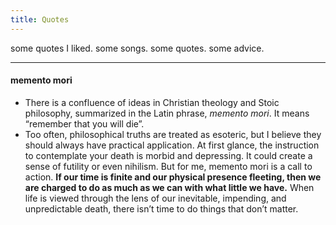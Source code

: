 ```yaml
---
title: Quotes
---
```


some quotes I liked. some songs. some quotes. some advice.

---

#### memento mori
- There is a confluence of ideas in Christian theology and Stoic philosophy, summarized in the Latin phrase, *memento mori*. It means “remember that you will die”.
- Too often, philosophical truths are treated as esoteric, but I believe they should always have practical application. At first glance, the instruction to contemplate your death is morbid and depressing. It could create a sense of futility or even nihilism. But for me, memento mori is a call to action. **If our time is finite and our physical presence fleeting, then we are charged to do as much as we can with what little we have.** When life is viewed through the lens of our inevitable, impending, and unpredictable death, there isn’t time to do things that don’t matter.

